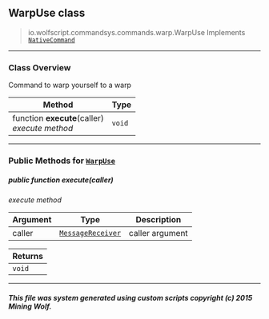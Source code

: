## WarpUse __class__

>io.wolfscript.commandsys.commands.warp.WarpUse
>Implements [`NativeCommand`](../../NativeCommand.md)

---

### Class Overview

Command to warp yourself to a warp

Method | Type   
--- | :--- 
 function __execute__(caller) <br> _execute method_ | `void`



---


### Public Methods for [`WarpUse`](WarpUse.md)

##### <a id='execute'></a>public  function __execute__(caller)

_execute method_

Argument | Type | Description  
--- | --- | --- 
caller | [`MessageReceiver`](../../../chat/MessageReceiver.md) | caller argument

Returns | 
--- | 
`void` |


---


##### This file was system generated using custom scripts copyright (c) 2015 Mining Wolf.
	

